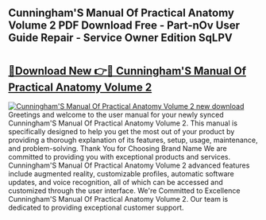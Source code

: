## Cunningham'S Manual Of Practical Anatomy Volume 2 PDF Download Free - Part-nOv User Guide Repair - Service Owner Edition SqLPV

# <h2><a href="http://cf15107.oget.top/?id=Cunningham%27S+Manual+Of+Practical+Anatomy+Volume+2">🔗Download New 👉🔴 Cunningham'S Manual Of Practical Anatomy Volume 2</a></h2>

[![Cunningham'S Manual Of Practical Anatomy Volume 2 new download](https://i.imgur.com/5g1atiW.png)](http://cf15107.oget.top/?id=Cunningham%27S+Manual+Of+Practical+Anatomy+Volume+2)
Greetings and welcome to the user manual for your newly synced Cunningham'S Manual Of Practical Anatomy Volume 2. This manual is specifically designed to help you get the most out of your product by providing a thorough explanation of its features, setup, usage, maintenance, and problem-solving. Thank You for Choosing Brand Name We are committed to providing you with exceptional products and services. Cunningham'S Manual Of Practical Anatomy Volume 2 advanced features include augmented reality, customizable profiles, automatic software updates, and voice recognition, all of which can be accessed and customized through the user interface. We're Committed to Excellence Cunningham'S Manual Of Practical Anatomy Volume 2. Our team is dedicated to providing exceptional customer support.
